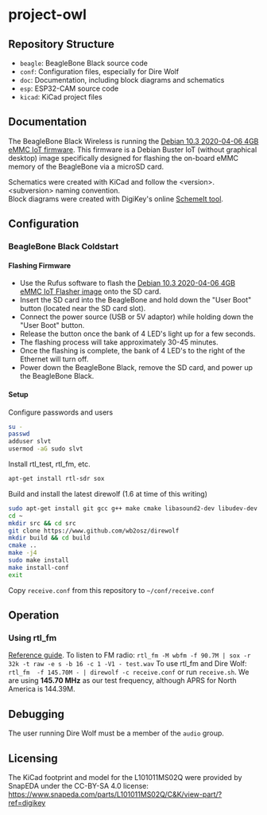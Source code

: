 # project-owl

## Repository Structure
- `beagle`: BeagleBone Black source code
- `conf`: Configuration files, especially for Dire Wolf
- `doc`: Documentation, including block diagrams and schematics
- `esp`: ESP32-CAM source code
- `kicad`: KiCad project files

## Documentation

The BeagleBone Black Wireless is running the [Debian 10.3 2020-04-06 4GB eMMC IoT firmware](https://debian.beagleboard.org/images/bone-eMMC-flasher-debian-10.3-iot-armhf-2020-04-06-4gb.img.xz). This firmware is a Debian Buster IoT (without graphical desktop) image specifically designed for flashing the on-board eMMC memory of the BeagleBone via a microSD card.

Schematics were created with KiCad and follow the \<version>.\<subversion> naming convention.  
Block diagrams were created with DigiKey's online [SchemeIt tool](https://www.digikey.com/schemeit/project/project-owl-26cf1e4f4a01456586e33678977ee045).

## Configuration
### BeagleBone Black Coldstart

#### Flashing Firmware

* Use the Rufus software to flash the [Debian 10.3 2020-04-06 4GB eMMC IoT Flasher image](https://debian.beagleboard.org/images/bone-eMMC-flasher-debian-10.3-iot-armhf-2020-04-06-4gb.img.xz) onto the SD card. 
* Insert the SD card into the BeagleBone and hold down the "User Boot" button (located near the SD card slot). 
* Connect the power source (USB or 5V adaptor) while holding down the "User Boot" button.
* Release the button once the bank of 4 LED's light up for a few seconds.
* The flashing process will take approximately 30-45 minutes. 
* Once the flashing is complete, the bank of 4 LED's to the right of the Ethernet will turn off. 
* Power down the BeagleBone Black, remove the SD card, and power up the BeagleBone Black. 

#### Setup

Configure passwords and users
```bash
su - 
passwd
adduser slvt
usermod -aG sudo slvt
```

Install rtl_test, rtl_fm, etc.
```bash
apt-get install rtl-sdr sox
```

Build and install the latest direwolf (1.6 at time of this writing)
```bash
sudo apt-get install git gcc g++ make cmake libasound2-dev libudev-dev
cd ~
mkdir src && cd src
git clone https://www.github.com/wb2osz/direwolf
mkdir build && cd build
cmake ..
make -j4
sudo make install
make install-conf
exit
```

Copy `receive.conf` from this repository to `~/conf/receive.conf`

## Operation
### Using rtl_fm
[Reference guide](http://kmkeen.com/rtl-demod-guide/).
To listen to FM radio: `rtl_fm -M wbfm -f 90.7M | sox -r 32k -t raw -e s -b 16 -c 1 -V1 - test.wav`
To use rtl_fm and Dire Wolf: `rtl_fm  -f 145.70M - | direwolf -c receive.conf` or run `receive.sh`.
We are using **145.70 MHz** as our test frequency, although APRS for North America is 144.39M. 

## Debugging
The user running Dire Wolf must be a member of the `audio` group.

## Licensing
The KiCad footprint and model for the L101011MS02Q were provided by SnapEDA under the CC-BY-SA 4.0 license: https://www.snapeda.com/parts/L101011MS02Q/C&K/view-part/?ref=digikey 

